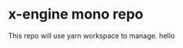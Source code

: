 # x-engine mono repo
This repo will use yarn workspace to manage.
hello

<!--# 注意-->
<!--所以提交代码走pull　request 流程。-->
  <!--1.　提交应该以功能点提交，合理压缩本地多次提交为一个功能提交。-->
  <!--2.  model.ts  的修改，必须单提交。-->
  <!--2.  正确的 [git　comment](http://my-bucket-1257400556.cos-website.ap-guangzhou.myqcloud.com/#/./docs/versionlize/%E8%A7%84%E8%8C%83-git), comment 与代码对应。-->
  <!--3.　可编译。-->
  <!--4.　除可自动根据 model.ts 生成的文档外，完成相应的 readme.md　编写。-->
  <!--5.　所写功能完成测试，手工或自动。-->
<!--不符合以上规范的提交，一律打回。-->


